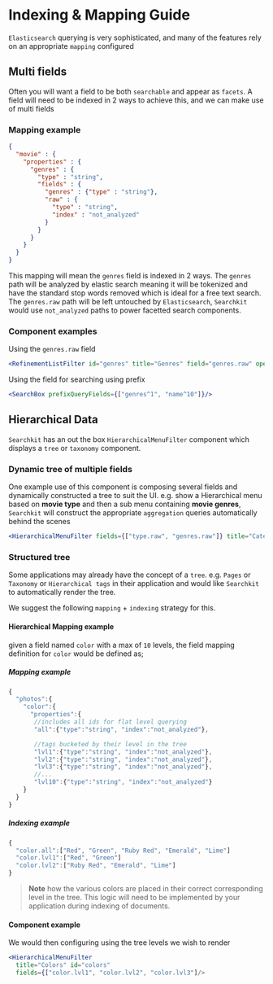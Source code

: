 # Indexing & Mapping Guide

`Elasticsearch` querying is very sophisticated, and many of the features rely on an appropriate `mapping` configured

## Multi fields
Often you will want a field to be both `searchable` and appear as `facets`. A field will need to be indexed in 2 ways to achieve this, and we can make use of multi fields

### Mapping example
```json
{
  "movie" : {
    "properties" : {
      "genres" : {
        "type" : "string",
        "fields" : {
          "genres" : {"type" : "string"},
          "raw" : {
            "type" : "string",
            "index" : "not_analyzed"
          }
        }
      }
    }
  }
}
```

This mapping will mean the `genres` field is indexed in 2 ways. The `genres` path will be analyzed by elastic search meaning it will be tokenized and have the standard stop words removed which is ideal for a free text search.
The `genres.raw` path will be left untouched by `Elasticsearch`, `Searchkit` would use `not_analyzed` paths to power facetted search components.

### Component examples
Using the `genres.raw` field
```jsx
<RefinementListFilter id="genres" title="Genres" field="genres.raw" operator="AND"/>
```
Using the field for searching using prefix
```jsx
<SearchBox prefixQueryFields={["genres^1", "name^10"]}/>
```

## Hierarchical Data
`Searchkit` has an out the box `HierarchicalMenuFilter` component which displays a `tree` or `taxonomy` component.

### Dynamic tree of multiple fields
One example use of this component is composing several fields and dynamically constructed a tree to suit the UI.
e.g. show a Hierarchical menu based on **movie type** and then a sub menu containing **movie genres**, `Searchkit` will construct the appropriate `aggregation` queries automatically behind the scenes
```jsx
<HierarchicalMenuFilter fields={["type.raw", "genres.raw"]} title="Categories" id="categories"/>
```

### Structured tree
Some applications may already have the concept of a `tree`. e.g. `Pages` or `Taxonomy` or `Hierarchical tags` in their application and would like `Searchkit` to automatically render the tree.

We suggest the following `mapping` + `indexing` strategy for this.

#### Hierarchical Mapping example
given a field named `color` with a max of `10` levels, the field mapping definition for `color` would be defined as;

##### Mapping example
```js
{
  "photos":{
    "color":{
      "properties":{
       //includes all ids for flat level querying
       "all":{"type":"string", "index":"not_analyzed"},

       //tags bucketed by their level in the tree
       "lvl1":{"type":"string", "index":"not_analyzed"},
       "lvl2":{"type":"string", "index":"not_analyzed"},
       "lvl3":{"type":"string", "index":"not_analyzed"},
       //...
       "lvl10":{"type":"string", "index":"not_analyzed"}
    }
  }
}
```

##### Indexing example
```js
{
  "color.all":["Red", "Green", "Ruby Red", "Emerald", "Lime"]
  "color.lvl1":["Red", "Green"]
  "color.lvl2":["Ruby Red", "Emerald", "Lime"]
}
```
> **Note** how the various colors are placed in their correct corresponding level in the tree.
This logic will need to be implemented by your application during indexing of documents.

#### Component example
We would then configuring using the tree levels we wish to render
```jsx
<HierarchicalMenuFilter
  title="Colors" id="colors"
  fields={["color.lvl1", "color.lvl2", "color.lvl3"]/>  
```
